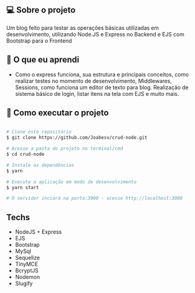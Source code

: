 ## 💻 Sobre o projeto

Um blog feito para testar as operações básicas utilizadas em desenvolvimento, utilizando Node.JS e Express no Backend e EJS com Bootstrap para o
Frontend

## 📖 O que eu aprendi

- Como o express funciona, sua estrutura e principais conceitos, como realizar testes no momento de desenvolvimento, Middlewares, Sessions, como funciona
  um editor de texto para blog. Realização de sistema básico de login, listar itens na tela com EJS e muito mais.

## 🚀 Como executar o projeto

```bash

# Clone este repositório
$ git clone https://github.com/Joabesv/crud-node.git

# Acesse a pasta do projeto no terminal/cmd
$ cd crud-node

# Instale as dependências
$ yarn

# Execute a aplicação em modo de desenvolvimento
$ yarn start

# O servidor inciará na porta:3000 - acesse http://localhost:3000
```

## Techs

- NodeJS + Express
- EJS
- Bootstrap
- MySql
- Sequelize
- TinyMCE
- BcryptJS
- Nodemon
- Slugify
